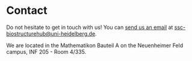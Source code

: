 # Contact

Do not hesitate to get in touch with us! You can [send us an email](mailto:ssc-biostructurehub@uni-heidelberg.de) at ssc-biostructurehub@uni-heidelberg.de.

We are located in the Mathematikon Bauteil A on the Neuenheimer Feld campus, INF 205 - Room 4/335.